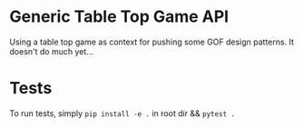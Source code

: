 # Generic Table Top Game API
Using a table top game as context for pushing some GOF design patterns.
It doesn't do much yet...

# Tests
To run tests, simply `pip install -e .` in root dir && `pytest .`
